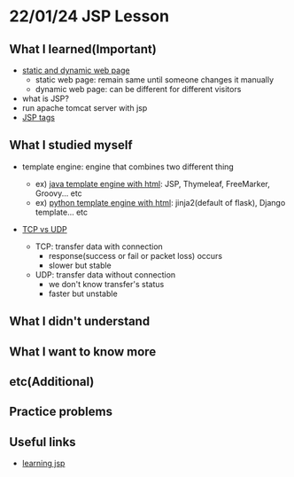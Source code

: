 # 22/01/24 JSP Lesson

## What I learned(Important)

* [static and dynamic web page](https://www.geeksforgeeks.org/difference-between-static-and-dynamic-web-pages/)
    * static web page: remain same until someone changes it manually
    * dynamic web page: can be different for different visitors
* what is JSP?
* run apache tomcat server with jsp
* [JSP tags](index.jsp)

## What I studied myself

* template engine: engine that combines two different thing
    * ex) [java template engine with html](https://www.libhunt.com/l/java/topic/template-engine): JSP, Thymeleaf,
      FreeMarker, Groovy... etc
    * ex) [python template engine with html](https://wiki.python.org/moin/Templating): jinja2(default of flask), Django
      template... etc

* [TCP vs UDP](https://www.geeksforgeeks.org/differences-between-tcp-and-udp/)
    * TCP: transfer data with connection
        * response(success or fail or packet loss) occurs
        * slower but stable
    * UDP: transfer data without connection
        * we don't know transfer's status
        * faster but unstable

## What I didn't understand

## What I want to know more

## etc(Additional)

## Practice problems

## Useful links

* [learning jsp](https://www.javatpoint.com/jsp-page-directive)